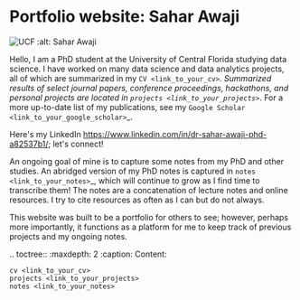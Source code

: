 Portfolio website: Sahar Awaji
===============================

![UCF](path/to/ucf_logo.png)
    :alt: Sahar Awaji

Hello, I am a PhD student at the University of Central Florida studying data science. I have worked on many data science and data analytics projects, all of which are summarized in my `CV <link_to_your_cv>`_. Summarized results of select journal papers, conference proceedings, hackathons, and personal projects are located in `projects <link_to_your_projects>`_. For a more up-to-date list of my publications, see my `Google Scholar <link_to_your_google_scholar>`_.

Here's my LinkedIn https://www.linkedin.com/in/dr-sahar-awaji-phd-a82537b1/; let's connect!

An ongoing goal of mine is to capture some notes from my PhD and other studies. An abridged version of my PhD notes is captured in `notes <link_to_your_notes>`_, which will continue to grow as I find time to transcribe them! The notes are a concatenation of lecture notes and online resources. I try to cite resources as often as I can but do not always.

This website was built to be a portfolio for others to see; however, perhaps more importantly, it functions as a platform for me to keep track of previous projects and my ongoing notes.

.. toctree::
    :maxdepth: 2
    :caption: Content:

    cv <link_to_your_cv>
    projects <link_to_your_projects>
    notes <link_to_your_notes>
